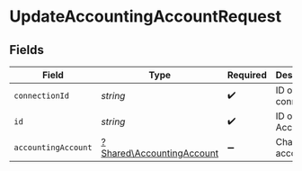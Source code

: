 # UpdateAccountingAccountRequest


## Fields

| Field                                                                 | Type                                                                  | Required                                                              | Description                                                           |
| --------------------------------------------------------------------- | --------------------------------------------------------------------- | --------------------------------------------------------------------- | --------------------------------------------------------------------- |
| `connectionId`                                                        | *string*                                                              | :heavy_check_mark:                                                    | ID of the connection                                                  |
| `id`                                                                  | *string*                                                              | :heavy_check_mark:                                                    | ID of the Account                                                     |
| `accountingAccount`                                                   | [?Shared\AccountingAccount](../../Models/Shared/AccountingAccount.md) | :heavy_minus_sign:                                                    | Chart of accounts                                                     |
